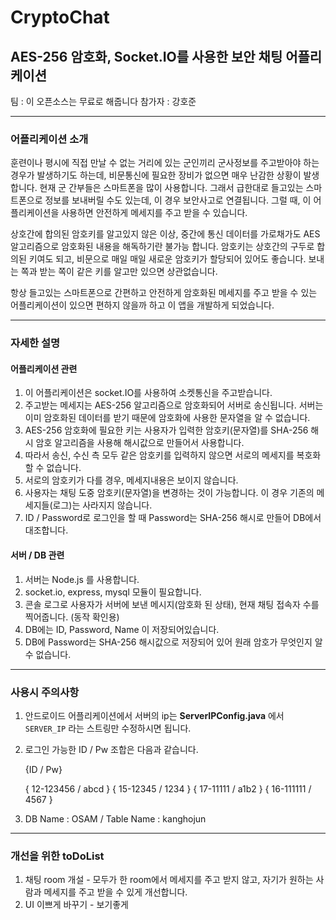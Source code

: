 # CryptoChat  
## AES-256 암호화, Socket.IO를 사용한 보안 채팅 어플리케이션 

팀 : 이 오픈소스는 무료로 해줍니다
참가자 : 강호준

---------------
### 어플리케이션 소개

훈련이나 평시에 직접 만날 수 없는 거리에 있는 군인끼리 군사정보를 주고받아야 하는 경우가 발생하기도 하는데, 비문통신에 필요한 장비가 없으면 매우 난감한 상황이 발생합니다.
현재 군 간부들은 스마트폰을 많이 사용합니다. 그래서 급한대로 들고있는 스마트폰으로 정보를 보내버릴 수도 있는데, 이 경우 보안사고로 연결됩니다. 
그럴 때, 이 어플리케이션을 사용하면 안전하게 메세지를 주고 받을 수 있습니다.

상호간에 합의된 암호키를 알고있지 않은 이상, 중간에 통신 데이터를 가로채가도 AES알고리즘으로 암호화된 내용을 해독하기란 불가능 합니다.
암호키는 상호간의 구두로 합의된 키여도 되고, 비문으로 매일 매일 새로운 암호키가 할당되어 있어도 좋습니다. 
보내는 쪽과 받는 쪽이 같은 키를 알고만 있으면 상관없습니다.

항상 들고있는 스마트폰으로 간편하고 안전하게 암호화된 메세지를 주고 받을 수 있는 어플리케이션이 있으면 편하지 않을까 하고 이 앱을 개발하게 되었습니다. 

---------------
### 자세한 설명

#### 어플리케이션 관련
1. 이 어플리케이션은 socket.IO를 사용하여 소켓통신을 주고받습니다.
2. 주고받는 메세지는 AES-256 알고리즘으로 암호화되어 서버로 송신됩니다. 서버는 이미 암호화된 데이터를 받기 때문에 암호화에 사용한 문자열을 알 수 없습니다.
3. AES-256 암호화에 필요한 키는 사용자가 입력한 암호키(문자열)를 SHA-256 해시 암호 알고리즘을 사용해 해시값으로 만들어서 사용합니다.
4. 따라서 송신, 수신 측 모두 같은 암호키를 입력하지 않으면 서로의 메세지를 복호화 할 수 없습니다. 
5. 서로의 암호키가 다를 경우, 메세지내용은 보이지 않습니다. 
6. 사용자는 채팅 도중 암호키(문자열)을 변경하는 것이 가능합니다. 이 경우 기존의 메세지들(로그)는 사라지지 않습니다.
7. ID / Password로 로그인을 할 때 Password는 SHA-256 해시로 만들어 DB에서 대조합니다.

#### 서버 / DB 관련
1. 서버는 Node.js 를 사용합니다.
2. socket.io, express, mysql 모듈이 필요합니다.
3. 콘솔 로그로 사용자가 서버에 보낸 메시지(암호화 된 상태), 현재 채팅 접속자 수를 찍어줍니다. (동작 확인용)
4. DB에는 ID, Password, Name 이 저장되어있습니다.
5. DB에 Password는 SHA-256 해시값으로 저장되어 있어 원래 암호가 무엇인지 알 수 없습니다. 

---------------
### 사용시 주의사항 

1. 안드로이드 어플리케이션에서 서버의 ip는 **ServerIPConfig.java** 에서  `SERVER_IP` 라는 스트링만 수정하시면 됩니다.
2. 로그인 가능한 ID / Pw 조합은 다음과 같습니다.

    {ID / Pw}   
    
    { 12-123456 / abcd }
    { 15-12345  / 1234 }
    { 17-11111  / a1b2 }
    { 16-111111 / 4567 }


3. DB Name : OSAM / Table Name : kanghojun

---------------
### 개선을 위한 toDoList

1. 채팅 room 개설 - 모두가 한 room에서 메세지를 주고 받지 않고, 자기가 원하는 사람과 메세지를 주고 받을 수 있게 개선합니다.
2. UI 이쁘게 바꾸기 - 보기좋게

